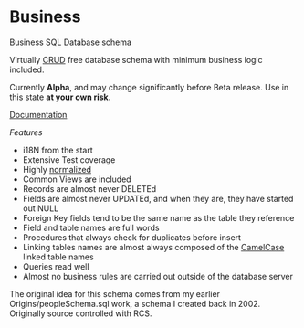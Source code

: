 Business
========
Business SQL Database schema

Virtually [CRUD]( http://en.wikipedia.org/wiki/Create,_read,_update_and_delete) free database schema with minimum business logic included.

Currently **Alpha**, and may change significantly before Beta release.  Use in this state **at your own risk**.

[Documentation](https://github.com/jazd/Business/wiki)

*Features*
* i18N from the start
* Extensive Test coverage
* Highly [normalized](http://en.wikipedia.org/wiki/Database_normalization)
* Common Views are included
* Records are almost never DELETEd
* Fields are almost never UPDATEd, and when they are, they have started out NULL
* Foreign Key fields tend to be the same name as the table they reference
* Field and table names are full words
* Procedures that always check for duplicates before insert
* Linking tables names are almost always composed of the [CamelCase](http://en.wikipedia.org/wiki/CamelCase) linked table names
* Queries read well
* Almost no business rules are carried out outside of the database server

The original idea for this schema comes from my earlier Origins/peopleSchema.sql work, a schema I created back in 2002.  Originally source controlled with RCS.
